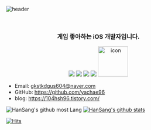 ![header](https://capsule-render.vercel.app/api?type=Slice&color=gradient&customColorList=1&height=300&section=header&text=YACHAE&desc=한상현&fontSize=90&animation=twinkling&fontAlignY=90&descAlignY=70)

<br>

<h3 align="center">
게임 좋아하는 iOS 개발자입니다.
</h3>
  
<p align="center">
<img src="https://img.shields.io/badge/iOS-000000?style=flat-square&logo=iOS&logoColor=white"/></a>
<img src="https://img.shields.io/badge/Swift-F05138?style=flat-square&logo=Swift&logoColor=white"/></a>
<img src="https://img.shields.io/badge/Xcode-147EFB?style=flat-square&logo=Xcode&logoColor=white"/></a>
<img src="https://img.shields.io/badge/github-000000.svg?&style=flat-square&logo=Github&logoColor=white"/>
<img src="https://techstack-generator.vercel.app/github-icon.svg" alt="icon" width="82" height="82" />
</p>

- Email: gkstkdgus604@naver.com
- GitHub: https://github.com/yachae96
- blog: https://104hsh96.tistory.com/

![HanSang's github most Lang](https://github-readme-stats.vercel.app/api/top-langs/?username=yachae96&layout=compact&theme=tokyonight)
[![HanSang's github stats](https://github-readme-stats.vercel.app/api?username=yachae96)](https://github.com/anuraghazra/github-readme-stats)

[![Hits](https://hits.seeyoufarm.com/api/count/incr/badge.svg?url=https%3A%2F%2Fgithub.com%2Fyachae96&count_bg=%2379C83D&title_bg=%23555555&icon=&icon_color=%23E7E7E7&title=hits&edge_flat=false)](https://hits.seeyoufarm.com)

